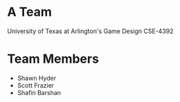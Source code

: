# A Team
University of Texas at Arlington's Game Design CSE-4392

# Team Members

- Shawn Hyder
- Scott Frazier
- Shafin Barshan
